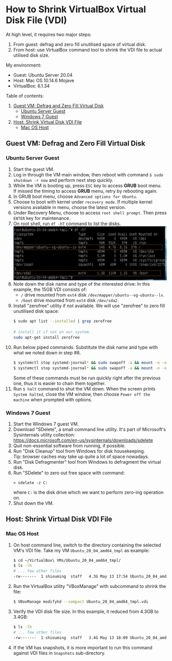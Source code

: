# How to Shrink VirtualBox Virtual Disk File (VDI)

At high level, it requires two major steps:
1. From guest: defrag and zero fill unutilised space of virtual disk.
2. From host: use VirtualBox command tool to shrink the VDI file to actual utilised disk size.

My environment:
- Guest: Ubuntu Server 20.04
- Host: Mac OS 10.14.6 Mojave
- VirtualBox: 6.1.34

Table of contents:
1. [Guest VM: Defrag and Zero Fill Virtual Disk](#openssh-server)
   - [Ubuntu Server Guest](#ubuntu-server-guest)
   - [Windows 7 Guest](#windows-7-guest)
2. [Host: Shrink Virtual Disk VDI File](#host-shrink-virtual-disk-vdi-file)
   - [Mac OS Host](#mac-os-host)


## Guest VM: Defrag and Zero Fill Virtual Disk

### Ubuntu Server Guest

1. Start the guest VM.
1. Log in through the VM main window, then reboot with command `$ sudo shutdown -r now` and perform next step quickly.
1. While the VM is booting up, press `ESC` key to access **GRUB** boot menu.  
   If missed the timing to access **GRUB** menu, retry by rebooting again.
1. In GRUB boot menu, choose `Advanced options for Ubuntu`.
1. Choose to boot with kernel under `recovery mode`. If multiple kernel versions available in menu, choose the latest version.
1. Under Recovery Menu, choose to access `root shell prompt`. Then press `ENTER` key for maintenance.
1. On root shell, run `df -hT` command to list the disks.
   ![df command output](images/screenshot-df-output.png)
1. Note down the disk name and type of the interested drive:
   In this example, the 15GB VDI consists of:
   - `/` drive mounted from `ext4` disk `/dev/mapper/ubuntu--vg-ubuntu--lv`.
   - `/boot` drive mounted from `ext4` disk `/dev/sda2`.
1. Install "zerofree" utility if not available. We will use "zerofree" to zero fill unutilised disk space:
   ```bash
   $ sudo apt list --installed | grep zerofree
   
   # install it if not on our system.
   sudo apt-get install zerofree
   ```
1. Run below piped commands. Substitute the disk name and type with what we noted down in step #8.
   ```bash
   $ systemctl stop systemd-journal* && sudo swapoff -a && mount -n -o remount,ro -t ext4 /dev/mapper/ubuntu--vg-ubuntu--lv / && zerofree -v /dev/mapper/ubuntu--vg-ubuntu--lv
   $ systemctl stop systemd-journal* && sudo swapoff -a && mount -n -o remount,ro -t ext4 /dev/sda2 /boot && zerofree -v /dev/sda2
   ```
   Some of these commands must be run quickly right after the previous one, thus it is easier to chain them together.
1. Run `$ halt` command to shut the VM down. When the screen prints `System halted`, close the VM window, then choose `Power off the machine` when prompted with options.

### Windows 7 Guest

1. Start the Windows 7 guest VM.
1. Download "SDelete", a small command line utility. It's part of Microsoft's Sysinternals utility collection:  
   https://docs.microsoft.com/en-us/sysinternals/downloads/sdelete
1. Quit non-essential software from running, if possible.
1. Run "Disk Cleanup" tool from Windows for disk housekeeping.  
   Tip: browser caches may take up quite a lot of space nowadays.
3. Run "Disk Defragmenter" tool from Windows to defragment the virtual disk.
4. Run "SDelete" to zero out free space with command:
   ```
   > sdelete -z C:
   ```
   where `C:` is the disk drive which we want to perform zero-ing operation on.
3. Shut down the VM.


## Host: Shrink Virtual Disk VDI File

### Mac OS Host

1. On host command line, switch to the directory containing the selected VM's VDI file. Take my VM `Ubuntu_20_04_amd64_tmpl` as example:
   ```bash
   $ cd ~/VirtualBox\ VMs/Ubuntu_20_04_amd64_tmpl/
   $ ls -lh
   # ... few other files
   -rw-------  1 shiouming  staff   4.3G May 13 17:54 Ubuntu_20_04_amd64_tmpl.vdi
   ```
1. Run the VirtualBox utility "VBoxManage" with subcommand to shrink the file:
   ```bash
   $ VBoxManage modifyhd --compact Ubuntu_20_04_amd64_tmpl.vdi
   ```
1. Verify the VDI disk file size. In this example, it reduced from 4.3GB to 3.4GB:
   ```bash
   $ ls -lh
   # ... few other files
   -rw-------  1 shiouming  staff   3.4G May 13 18:09 Ubuntu_20_04_amd64_tmpl.vdi
   ```
1. If the VM has snapshots, it is more important to run this command against VDI files in `Snapshots` sub-directory.
